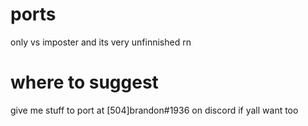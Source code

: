 # ports
only vs imposter and its very unfinnished rn

# where to suggest
give me stuff to port at [504]brandon#1936 on discord if yall want too

